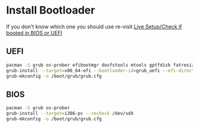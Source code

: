 # Install Bootloader

If you don't know which one you should use re-visit [Live Setup/Check if booted in BIOS or UEFI](./live-setup.md#check-if-booted-in-bios-or-uefi)

## UEFI
```bash
pacman -S grub os-prober efibootmgr dosfstools mtools gptfdisk fatresize
grub-install --target=x86_64-efi --bootloader-id=grub_uefi --efi-directory=/boot/efi --recheck
grub-mkconfig -o /boot/grub/grub.cfg
```

## BIOS
```bash
pacman -S grub os-prober
grub-install --target=i386-pc --recheck /dev/sdX
grub-mkconfig -o /boot/grub/grub.cfg
```
